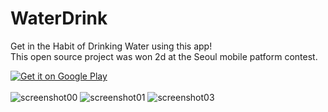 # WaterDrink
Get in the Habit of Drinking Water using this app!<br>
This open source project was won 2d at the Seoul mobile patform contest.

<a href='https://play.google.com/store/apps/details?id=com.skydoves.waterdays&pcampaignid=MKT-Other-global-all-co-prtnr-py-PartBadge-Mar2515-1'><img alt='Get it on Google Play' src='https://developer.android.com/images/brand/en_generic_rgb_wo_60.png'/></a><br><br>
![screenshot00](https://user-images.githubusercontent.com/24237865/29495291-4e64277e-85f7-11e7-9319-ae9f5e49a9b6.png)
![screenshot01](https://user-images.githubusercontent.com/24237865/29495292-4e732eae-85f7-11e7-94c5-7eeda9adbd90.png)
![screenshot03](https://user-images.githubusercontent.com/24237865/29495293-4e775c40-85f7-11e7-9084-7c5e4741c01c.png)
